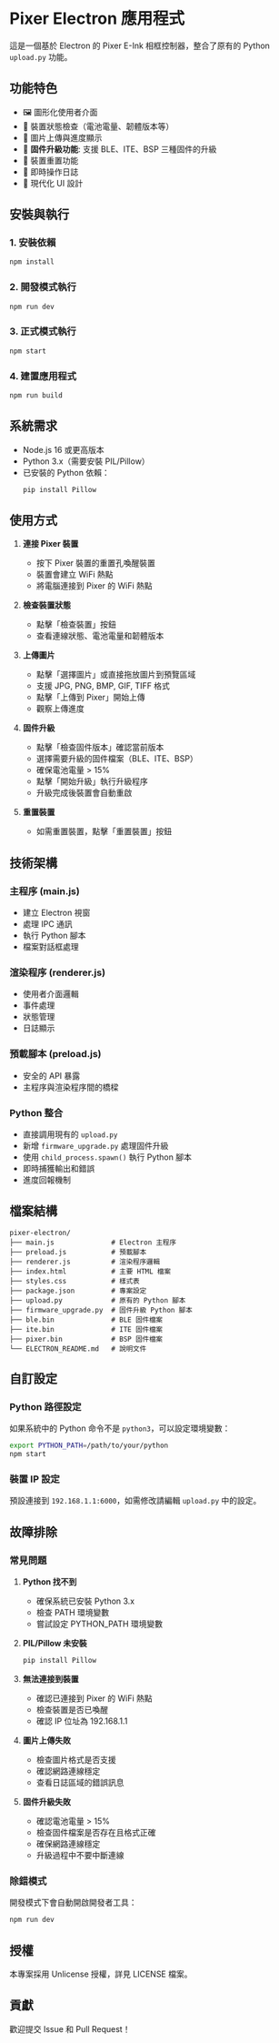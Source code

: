 # Pixer Electron 應用程式

這是一個基於 Electron 的 Pixer E-Ink 相框控制器，整合了原有的 Python `upload.py` 功能。

## 功能特色

- 🖼️ 圖形化使用者介面
- 📱 裝置狀態檢查（電池電量、韌體版本等）
- 🔄 圖片上傳與進度顯示
- 🔧 **固件升級功能**: 支援 BLE、ITE、BSP 三種固件的升級
- 🔄 裝置重置功能
- 📝 即時操作日誌
- 🎨 現代化 UI 設計

## 安裝與執行

### 1. 安裝依賴

```bash
npm install
```

### 2. 開發模式執行

```bash
npm run dev
```

### 3. 正式模式執行

```bash
npm start
```

### 4. 建置應用程式

```bash
npm run build
```

## 系統需求

- Node.js 16 或更高版本
- Python 3.x（需要安裝 PIL/Pillow）
- 已安裝的 Python 依賴：
  ```bash
  pip install Pillow
  ```

## 使用方式

1. **連接 Pixer 裝置**
   - 按下 Pixer 裝置的重置孔喚醒裝置
   - 裝置會建立 WiFi 熱點
   - 將電腦連接到 Pixer 的 WiFi 熱點

2. **檢查裝置狀態**
   - 點擊「檢查裝置」按鈕
   - 查看連線狀態、電池電量和韌體版本

3. **上傳圖片**
   - 點擊「選擇圖片」或直接拖放圖片到預覽區域
   - 支援 JPG, PNG, BMP, GIF, TIFF 格式
   - 點擊「上傳到 Pixer」開始上傳
   - 觀察上傳進度

4. **固件升級**
   - 點擊「檢查固件版本」確認當前版本
   - 選擇需要升級的固件檔案（BLE、ITE、BSP）
   - 確保電池電量 > 15%
   - 點擊「開始升級」執行升級程序
   - 升級完成後裝置會自動重啟

5. **重置裝置**
   - 如需重置裝置，點擊「重置裝置」按鈕

## 技術架構

### 主程序 (main.js)
- 建立 Electron 視窗
- 處理 IPC 通訊
- 執行 Python 腳本
- 檔案對話框處理

### 渲染程序 (renderer.js)
- 使用者介面邏輯
- 事件處理
- 狀態管理
- 日誌顯示

### 預載腳本 (preload.js)
- 安全的 API 暴露
- 主程序與渲染程序間的橋樑

### Python 整合
- 直接調用現有的 `upload.py`
- 新增 `firmware_upgrade.py` 處理固件升級
- 使用 `child_process.spawn()` 執行 Python 腳本
- 即時捕獲輸出和錯誤
- 進度回報機制

## 檔案結構

```
pixer-electron/
├── main.js              # Electron 主程序
├── preload.js           # 預載腳本
├── renderer.js          # 渲染程序邏輯
├── index.html           # 主要 HTML 檔案
├── styles.css           # 樣式表
├── package.json         # 專案設定
├── upload.py            # 原有的 Python 腳本
├── firmware_upgrade.py  # 固件升級 Python 腳本
├── ble.bin              # BLE 固件檔案
├── ite.bin              # ITE 固件檔案
├── pixer.bin            # BSP 固件檔案
└── ELECTRON_README.md   # 說明文件
```

## 自訂設定

### Python 路徑設定
如果系統中的 Python 命令不是 `python3`，可以設定環境變數：

```bash
export PYTHON_PATH=/path/to/your/python
npm start
```

### 裝置 IP 設定
預設連接到 `192.168.1.1:6000`，如需修改請編輯 `upload.py` 中的設定。

## 故障排除

### 常見問題

1. **Python 找不到**
   - 確保系統已安裝 Python 3.x
   - 檢查 PATH 環境變數
   - 嘗試設定 PYTHON_PATH 環境變數

2. **PIL/Pillow 未安裝**
   ```bash
   pip install Pillow
   ```

3. **無法連接到裝置**
   - 確認已連接到 Pixer 的 WiFi 熱點
   - 檢查裝置是否已喚醒
   - 確認 IP 位址為 192.168.1.1

4. **圖片上傳失敗**
   - 檢查圖片格式是否支援
   - 確認網路連線穩定
   - 查看日誌區域的錯誤訊息

5. **固件升級失敗**
   - 確認電池電量 > 15%
   - 檢查固件檔案是否存在且格式正確
   - 確保網路連線穩定
   - 升級過程中不要中斷連線

### 除錯模式

開發模式下會自動開啟開發者工具：

```bash
npm run dev
```

## 授權

本專案採用 Unlicense 授權，詳見 LICENSE 檔案。

## 貢獻

歡迎提交 Issue 和 Pull Request！
